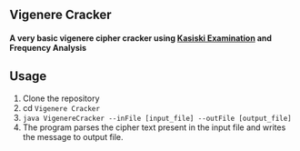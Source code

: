 ## Vigenere Cracker

#### A very basic vigenere cipher cracker using [Kasiski Examination](https://en.wikipedia.org/wiki/Kasiski_examination) and Frequency Analysis 

## Usage

1. Clone the repository
2. cd `Vigenere Cracker`
3. `java VigenereCracker --inFile [input_file] --outFile [output_file]`
4. The program parses the cipher text present in the input file and writes the message to output file.
